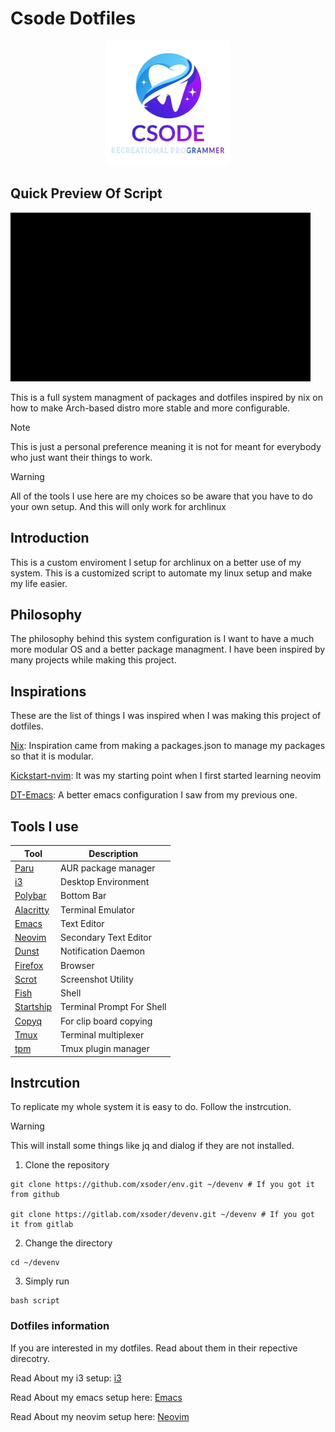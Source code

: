 # Csode Dotfiles

<center><img style="width: 200px" src="docs/img/logo.png" alt="logo"/></center>

## Quick Preview Of Script

![](./docs/demo.gif)


This is a full system managment of packages and dotfiles inspired by nix on how to make Arch-based distro more stable and more configurable. 

> [!NOTE]
> This is just a personal preference meaning it is not for meant for everybody who just want their things to work.

> [!WARNING]
> All of the tools I use here are my choices so be aware that you have to do your own setup.  And this will only work for archlinux

## Introduction
This is a custom enviroment I setup for archlinux on a better use of my system. This is a customized script to automate my linux setup and make my life easier. 

## Philosophy 
The philosophy behind this system configuration is I want to have a much more modular OS and a better package managment. I have been inspired by many projects while making this project.

## Inspirations
These are the list of things I was inspired when I was making this project of dotfiles.

[Nix](https://nixos.org/): Inspiration came from making a packages.json to manage my packages so that it is modular.

[Kickstart-nvim](https://github.com/nvim-lua/kickstart.nvim.git): It was my starting point when I first started learning neovim

[DT-Emacs](https://gitlab.com/dwt1/dotfiles/-/tree/master/.config/emacs): A better emacs configuration I saw from my previous one.

## Tools I use

| Tool                                                                 | Description                    |
|----------------------------------------------------------------------|--------------------------------|
| [Paru](https://github.com/Morganamilo/paru)                          | AUR package manager            |
| [i3](https://i3wm.org/)                                              | Desktop Environment            |
| [Polybar](https://github.com/polybar/polybar)                        | Bottom Bar                     |
| [Alacritty](https://alacritty.org/)                                  | Terminal Emulator              |
| [Emacs](https://www.gnu.org/software/emacs/)                         | Text Editor                    |
| [Neovim](https://neovim.io/)                                         | Secondary Text Editor          |
| [Dunst](https://dunst-project.org/)                                  | Notification Daemon            |
| [Firefox](https://www.mozilla.org/en-US/firefox/new/)                | Browser                        |
| [Scrot](https://github.com/resurrecting-open-source-projects/scrot)  | Screenshot Utility             |
| [Fish](https://fishshell.com/)                                       | Shell                          |
| [Startship](https://starship.rs/)                                    | Terminal Prompt For Shell      |
| [Copyq](https://github.com/hluk/CopyQ)                               | For clip board copying         |
| [Tmux](https://github.com/tmux/tmux/wiki)                            | Terminal multiplexer           |
| [tpm](https://github.com/tmux-plugins/tpm)                           | Tmux plugin manager            |


## Instrcution 

To replicate my whole system it is easy to do. Follow the instrcution.


> [!WARNING]
> This will install some things like jq and dialog if they are not installed.

1. Clone the repository
```
git clone https://github.com/xsoder/env.git ~/devenv # If you got it from github

git clone https://gitlab.com/xsoder/devenv.git ~/devenv # If you got it from gitlab
```

2. Change the directory
```
cd ~/devenv
```

3. Simply run

```
bash script
```

### Dotfiles information

If you are interested in my dotfiles. Read about them in their repective direcotry.

Read About my i3 setup: [i3](./dotfiles/i3/README.md)

Read About my emacs setup here: [Emacs](./dotfiles/emacs/config.org)

Read About my neovim setup here: [Neovim](https://github.com/xsoder/nvim)
